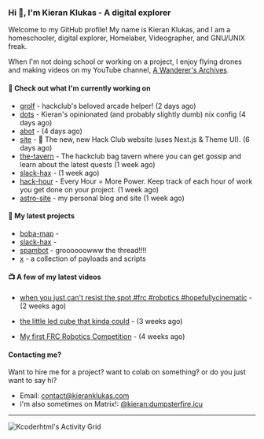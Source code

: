 ### Hi 👋, I'm Kieran Klukas - A digital explorer 

Welcome to my GitHub profile! My name is Kieran Klukas, and I am a homeschooler, digital explorer, Homelaber, Videographer, and GNU/UNIX freak.

When I'm not doing school or working on a project, I enjoy flying drones and making videos on my YouTube channel, [A Wanderer's Archives](https://youtube.com/@wanderer.archives).

#### 👷 Check out what I'm currently working on

- [grolf](https://github.com/kcoderhtml/grolf) - hackclub's beloved arcade helper! (2 days ago)
- [dots](https://github.com/kcoderhtml/dots) - Kieran's opinionated (and probably slightly dumb) nix config (4 days ago)
- [abot](https://github.com/kcoderhtml/abot) -  (4 days ago)
- [site](https://github.com/hackclub/site) - 🌈 The new, new Hack Club website (uses Next.js & Theme UI). (6 days ago)
- [the-tavern](https://github.com/kcoderhtml/the-tavern) - The hackclub bag tavern where you can get gossip and learn about the latest quests (1 week ago)
- [slack-hax](https://github.com/kcoderhtml/slack-hax) -  (1 week ago)
- [hack-hour](https://github.com/hackclub/hack-hour) - Every Hour = More Power. Keep track of each hour of work you get done on your project. (1 week ago)
- [astro-site](https://github.com/kcoderhtml/astro-site) - my personal blog and site (1 week ago)

#### 🌱 My latest projects

- [boba-map](https://github.com/kcoderhtml/boba-map) - 
- [slack-hax](https://github.com/kcoderhtml/slack-hax) - 
- [spambot](https://github.com/kcoderhtml/spambot) - groooooowww the thread!!!!
- [x](https://github.com/kcoderhtml/x) - a collection of payloads and scripts

#### 📺 A few of my latest videos

- [when you just can't resist the spot #frc #robotics #hopefullycinematic](https://www.youtube.com/watch?v=Y7SZ_TDleGM) - (2 weeks ago)

- [the little led cube that kinda could](https://www.youtube.com/watch?v=um7v7Y04vGw) - (3 weeks ago)

- [My first FRC Robotics Competition](https://www.youtube.com/watch?v=w_o2-eqkbCk) - (4 weeks ago)



#### Contacting me?

Want to hire me for a project? want to colab on something? or do you just want to say hi?

- Email: [contact@kieranklukas.com](mailto:contact@kieranklukas.com)
- I'm also sometimes on Matrix!: [@kieran:dumpsterfire.icu](https://matrix.to/#/@kieran.matrix.dumpsterfire.icu)

---

![Kcoderhtml's Activity Grid](https://raw.githubusercontent.com/kcoderhtml/kcoderhtml/output/github-contribution-grid-snake.svg)
